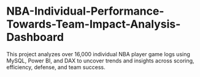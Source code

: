 # NBA-Individual-Performance-Towards-Team-Impact-Analysis-Dashboard
This project analyzes over 16,000 individual NBA player game logs using MySQL, Power BI, and DAX to uncover trends and insights across scoring, efficiency, defense, and team success.
